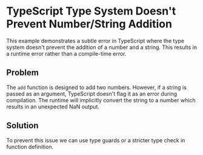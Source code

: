 # TypeScript Type System Doesn't Prevent Number/String Addition

This example demonstrates a subtle error in TypeScript where the type system doesn't prevent the addition of a number and a string.  This results in a runtime error rather than a compile-time error.

## Problem
The `add` function is designed to add two numbers.  However, if a string is passed as an argument, TypeScript doesn't flag it as an error during compilation. The runtime will implicitly convert the string to a number which results in an unexpected NaN output.

## Solution
To prevent this issue we can use type guards or a stricter type check in function definition.
